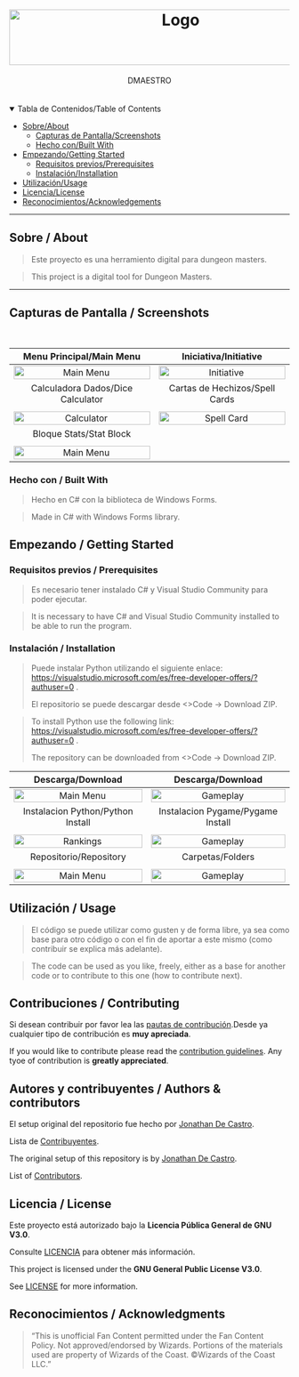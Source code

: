 <h1 align="center">
  <a href="https://github.com/GITHUB_USERNAME/REPO_SLUG">
    <img src="Assets/Readme/logo_text.png" alt="Logo" width="600" height="100">
  </a>
</h1>

<div align="center">
  DMAESTRO
  <br />
 
  <br />
  
</div>

<div align="center">
<br />


</div>

<details open="open">
<summary>Tabla de Contenidos/Table of Contents</summary>

- [Sobre/About](#sobre--about)
  - [Capturas de Pantalla/Screenshots](#capturas-de-pantalla--screenshots)
  - [Hecho con/Built With](#hecho-con--built-with)
- [Empezando/Getting Started](#empezando--getting-started)
  - [Requisitos previos/Prerequisites](#requisitos-previos--prerequisites)
  - [Instalación/Installation](#instalaci%C3%B3n--installation)
- [Utilización/Usage](#utilizaci%C3%B3n--usage)
- [Licencia/License](#licencia--license)
- [Reconocimientos/Acknowledgements](#reconocimientos--acknowledgments)

</details>

---

## Sobre / About

> Este proyecto es una herramiento digital para dungeon masters. 

> This project is a digital tool for Dungeon Masters.
> 

---
## Capturas de Pantalla / Screenshots
<br>


|                        Menu Principal/Main Menu                       |                         Iniciativa/Initiative                           |
| :-------------------------------------------------------------------: | :--------------------------------------------------------------------: |
| <img src="Assets/Readme/MenuPrincipal.png" title="Main Menu" width="100%">  | <img src="Assets/Readme/Iniciativa.png" title="Initiative" width="100%">  |
|                           Calculadora Dados/Dice Calculator            |                         Cartas de Hechizos/Spell Cards                         |
|  |  |
| <img src="Assets/Readme/Calculadora.png" title="Calculator" width="100%">    | <img src="Assets/Readme/SpellCard.png" title="Spell Card" width="100%">  |
|                        Bloque Stats/Stat Block                          |                                               |
| | |
| <img src="Assets/Readme/StatBlock.png" title="Main Menu" width="100%">| 


</details>

### Hecho con / Built With


> Hecho en C# con la biblioteca de Windows Forms. 

> Made in C# with Windows Forms library.

## Empezando / Getting Started

### Requisitos previos / Prerequisites


> Es necesario tener instalado C# y Visual Studio Community para poder ejecutar. 

> It is necessary to have C# and Visual Studio Community installed to be able to run the program.

### Instalación / Installation


> Puede instalar Python utilizando el siguiente enlace: https://visualstudio.microsoft.com/es/free-developer-offers/?authuser=0 . 
> 
> El repositorio se puede descargar desde <>Code -> Download ZIP. 

> To install Python use the following link: https://visualstudio.microsoft.com/es/free-developer-offers/?authuser=0 . 
> 
> The repository can be downloaded from <>Code -> Download ZIP.


|                        Descarga/Download                       |                        Descarga/Download                                |
| :-------------------------------------------------------------------: | :--------------------------------------------------------------------: |
| <img src="docs/images/python_install_1.png" title="Main Menu" width="100%">  | <img src="docs/images/python_install_2.png" title="Gameplay" width="100%">  |
|                           Instalacion Python/Python Install       |                         Instalacion Pygame/Pygame Install                           |
|  |  |
| <img src="docs/images/python_install_3.png" title="Rankings" width="100%">    | <img src="docs/images/pygame_install.png" title="Gameplay" width="100%">  |
|                              Repositorio/Repository           |                 Carpetas/Folders                            |
| | |
| <img src="docs/images/Screenshot_repositorio.png" title="Main Menu" width="100%">| <img src="docs/images/folders.png" title="Gameplay" width="100%">  |

## Utilización / Usage


> El código se puede utilizar como gusten y de forma libre, ya sea como base para otro código o con el fin de aportar a este mismo (como contribuir se explica más adelante).

> The code can be used as you like, freely, either as a base for another code or to contribute to this one (how to contribute next).

## Contribuciones / Contributing

Si desean contribuir por favor lea las [pautas de contribución](docs/CONTRIBUTING.md).Desde ya cualquier tipo de contribución es **muy apreciada**.

If you would like to contribute please read the [contribution guidelines](docs/CONTRIBUTING.md). Any tyoe of contribution is **greatly appreciated**.

## Autores y contribuyentes / Authors & contributors

El setup original del repositorio fue hecho por [Jonathan De Castro](https://github.com/jonybhm). 

Lista de [Contribuyentes](https://github.com/jonybhm/Shade_knight/contributors). 

The original setup of this repository is by [Jonathan De Castro](https://github.com/jonybhm).

List of [Contributors](https://github.com/jonybhm/Shade_knight/contributors).

## Licencia / License

Este proyecto está autorizado bajo la **Licencia Pública General de GNU V3.0**.

Consulte [LICENCIA](LICENSE) para obtener más información.

This project is licensed under the **GNU General Public License V3.0**.

See [LICENSE](LICENSE) for more information.

## Reconocimientos / Acknowledgments

> “This is unofficial Fan Content permitted under the Fan Content Policy. Not approved/endorsed by Wizards. Portions of the materials used are property of Wizards of the Coast. ©Wizards of the Coast LLC.”
